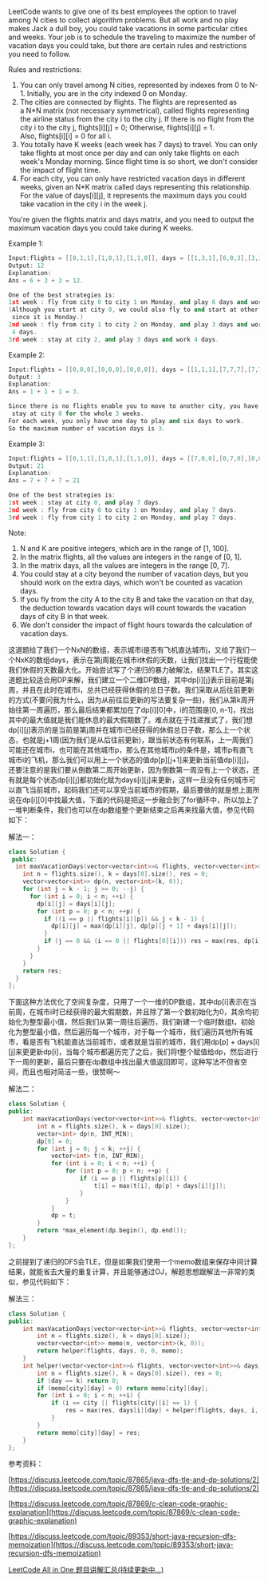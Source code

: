 LeetCode wants to give one of its best employees the option to travel among N cities to collect algorithm problems. But all work and no play makes Jack a dull boy, you could take vacations in some particular cities and weeks. Your job is to schedule the traveling to maximize the number of vacation days you could take, but there are certain rules and restrictions you need to follow.

Rules and restrictions:

1. You can only travel among N cities, represented by indexes from 0 to N-1. Initially, you are in the city indexed 0 on Monday.
2. The cities are connected by flights. The flights are represented as a N*N matrix (not necessary symmetrical), called flights representing the airline status from the city i to the city j. If there is no flight from the city i to the city j, flights[i][j] = 0; Otherwise, flights[i][j] = 1. Also, flights[i][i] = 0 for all i.
3. You totally have K weeks (each week has 7 days) to travel. You can only take flights at most once per day and can only take flights on each week's Monday morning. Since flight time is so short, we don't consider the impact of flight time.
4. For each city, you can only have restricted vacation days in different weeks, given an N*K matrix called days representing this relationship. For the value of days[i][j], it represents the maximum days you could take vacation in the city i in the week j.

You're given the flights matrix and days matrix, and you need to output the maximum vacation days you could take during K weeks.

Example 1:

```cpp
Input:flights = [[0,1,1],[1,0,1],[1,1,0]], days = [[1,3,1],[6,0,3],[3,3,3]]
Output: 12
Explanation:   
Ans = 6 + 3 + 3 = 12.   

One of the best strategies is:
1st week : fly from city 0 to city 1 on Monday, and play 6 days and work 1 day.   
(Although you start at city 0, we could also fly to and start at other cities
 since it is Monday.) 
2nd week : fly from city 1 to city 2 on Monday, and play 3 days and work
 4 days.
3rd week : stay at city 2, and play 3 days and work 4 days.
```

Example 2:

```cpp
Input:flights = [[0,0,0],[0,0,0],[0,0,0]], days = [[1,1,1],[7,7,7],[7,7,7]]
Output: 3
Explanation:   
Ans = 1 + 1 + 1 = 3.   

Since there is no flights enable you to move to another city, you have to
 stay at city 0 for the whole 3 weeks.   
For each week, you only have one day to play and six days to work.   
So the maximum number of vacation days is 3.
```

Example 3:

```cpp
Input:flights = [[0,1,1],[1,0,1],[1,1,0]], days = [[7,0,0],[0,7,0],[0,0,7]]
Output: 21
Explanation:  
Ans = 7 + 7 + 7 = 21  

One of the best strategies is:
1st week : stay at city 0, and play 7 days. 
2nd week : fly from city 0 to city 1 on Monday, and play 7 days.
3rd week : fly from city 1 to city 2 on Monday, and play 7 days.
```

Note:

1. N and K are positive integers, which are in the range of [1, 100].
2. In the matrix flights, all the values are integers in the range of [0, 1].
3. In the matrix days, all the values are integers in the range [0, 7].
4. You could stay at a city beyond the number of vacation days, but you should work on the extra days, which won't be counted as vacation days.
5. If you fly from the city A to the city B and take the vacation on that day, the deduction towards vacation days will count towards the vacation days of city B in that week.
6. We don't consider the impact of flight hours towards the calculation of vacation days.

这道题给了我们一个NxN的数组，表示城市i是否有飞机直达城市j，又给了我们一个NxK的数组days，表示在第j周能在城市i休假的天数，让我们找出一个行程能使我们休假的天数最大化。开始尝试写了个递归的暴力破解法，结果TLE了。其实这道题比较适合用DP来解，我们建立一个二维DP数组，其中dp[i][j]表示目前是第j周，并且在此时在城市i，总共已经获得休假的总日子数。我们采取从后往前更新的方式(不要问我为什么，因为从前往后更新的写法要复杂一些)，我们从第k周开始往第一周遍历，那么最后结果都累加在了dp[i][0]中，i的范围是[0, n-1]，找出其中的最大值就是我们能休息的最大假期数了。难点就在于找递推式了，我们想dp[i][j]表示的是当前是第j周并在城市i已经获得的休假总日子数，那么上一个状态，也就是j+1周(因为我们是从后往前更新)，跟当前状态有何联系，上一周我们可能还在城市i，也可能在其他城市p，那么在其他城市p的条件是，城市p有直飞城市i的飞机，那么我们可以用上一个状态的值dp[p][j+1]来更新当前值dp[i][j]，还要注意的是我们要从倒数第二周开始更新，因为倒数第一周没有上一个状态，还有就是每个状态dp[i][j]都初始化赋为days[i][j]来更新，这样一旦没有任何城市可以直飞当前城市，起码我们还可以享受当前城市的假期，最后要做的就是想上面所说在dp[i][0]中找最大值，下面的代码是把这一步融合到了for循环中，所以加上了一堆判断条件，我们也可以在dp数组整个更新结束之后再来找最大值，参见代码如下：

解法一：

```cpp
class Solution {
 public:
  int maxVacationDays(vector<vector<int>>& flights, vector<vector<int>>& days) {
    int n = flights.size(), k = days[0].size(), res = 0;
    vector<vector<int>> dp(n, vector<int>(k, 0));
    for (int j = k - 1; j >= 0; --j) {
      for (int i = 0; i < n; ++i) {
        dp[i][j] = days[i][j];
        for (int p = 0; p < n; ++p) {
          if ((i == p || flights[i][p]) && j < k - 1) {
            dp[i][j] = max(dp[i][j], dp[p][j + 1] + days[i][j]);
          }
          if (j == 0 && (i == 0 || flights[0][i])) res = max(res, dp[i][0]);
        }
      }
    }
    return res;
  }
};
```

下面这种方法优化了空间复杂度，只用了一个一维的DP数组，其中dp[i]表示在当前周，在城市i时已经获得的最大假期数，并且除了第一个数初始化为0，其余均初始化为整型最小值，然后我们从第一周往后遍历，我们新建一个临时数组t，初始化为整型最小值，然后遍历每一个城市，对于每一个城市，我们遍历其他所有城市，看是否有飞机能直达当前城市，或者就是当前的城市，我们用dp[p] + days[i][j]来更更新dp[i]，当每个城市都遍历完了之后，我们将t整个赋值给dp，然后进行下一周的更新，最后只要在dp数组中找出最大值返回即可，这种写法不但省空间，而且也相对简洁一些，很赞啊～

解法二：

```cpp
class Solution {
public:
    int maxVacationDays(vector<vector<int>>& flights, vector<vector<int>>& days) {
        int n = flights.size(), k = days[0].size();
        vector<int> dp(n, INT_MIN);
        dp[0] = 0;
        for (int j = 0; j < k; ++j) {
            vector<int> t(n, INT_MIN);
            for (int i = 0; i < n; ++i) {
                for (int p = 0; p < n; ++p) {
                    if (i == p || flights[p][i]) {
                        t[i] = max(t[i], dp[p] + days[i][j]);
                    }
                }
            }
            dp = t;
        }
        return *max_element(dp.begin(), dp.end());
    }
};
```

之前提到了递归的DFS会TLE，但是如果我们使用一个memo数组来保存中间计算结果，就能省去大量的重复计算，并且能够通过OJ，解题思想跟解法一非常的类似，参见代码如下：

解法三：

```cpp
class Solution {
public:
    int maxVacationDays(vector<vector<int>>& flights, vector<vector<int>>& days) {
        int n = flights.size(), k = days[0].size();
        vector<vector<int>> memo(n, vector<int>(k, 0));
        return helper(flights, days, 0, 0, memo);
    }
    int helper(vector<vector<int>>& flights, vector<vector<int>>& days, int city, int day, vector<vector<int>>& memo) {
        int n = flights.size(), k = days[0].size(), res = 0;
        if (day == k) return 0;
        if (memo[city][day] > 0) return memo[city][day];
        for (int i = 0; i < n; ++i) {
            if (i == city || flights[city][i] == 1) {
                res = max(res, days[i][day] + helper(flights, days, i, day + 1, memo));
            }
        }
        return memo[city][day] = res;
    }
};
```

参考资料：

[https://discuss.leetcode.com/topic/87865/java-dfs-tle-and-dp-solutions/2](https://discuss.leetcode.com/topic/87865/java-dfs-tle-and-dp-solutions/2)

[https://discuss.leetcode.com/topic/87869/c-clean-code-graphic-explanation](https://discuss.leetcode.com/topic/87869/c-clean-code-graphic-explanation)

[https://discuss.leetcode.com/topic/89353/short-java-recursion-dfs-memoization](https://discuss.leetcode.com/topic/89353/short-java-recursion-dfs-memoization)

[LeetCode All in One 题目讲解汇总(持续更新中...)](http://www.cnblogs.com/grandyang/p/4606334.html)